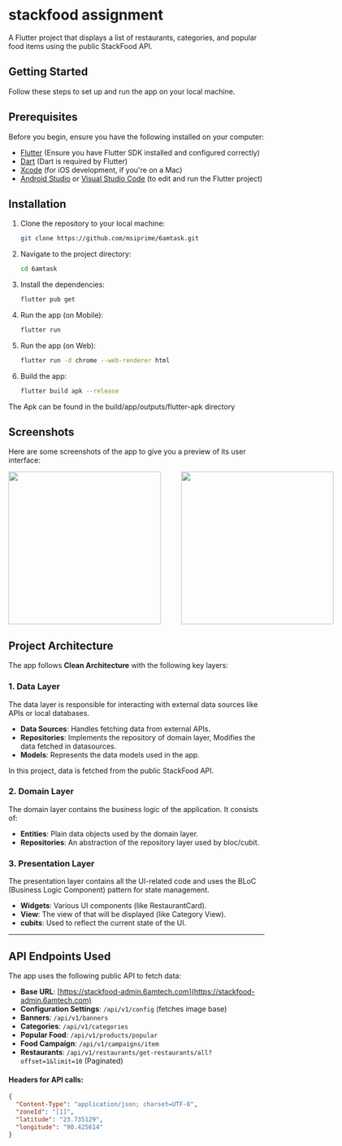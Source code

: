 # stackfood assignment

A Flutter project that displays a list of restaurants, categories, and popular food items using the
public StackFood API.

## Getting Started

Follow these steps to set up and run the app on your local machine.

## Prerequisites

Before you begin, ensure you have the following installed on your computer:

- [Flutter](https://flutter.dev/docs/get-started/install) (Ensure you have Flutter SDK installed and
  configured correctly)
- [Dart](https://dart.dev/get-dart) (Dart is required by Flutter)
- [Xcode](https://developer.apple.com/xcode/) (for iOS development, if you're on a Mac)
- [Android Studio](https://developer.android.com/studio)
  or [Visual Studio Code](https://code.visualstudio.com/) (to edit and run the Flutter project)

## Installation

1. Clone the repository to your local machine:

    ```bash
    git clone https://github.com/msiprime/6amtask.git
    ```

2. Navigate to the project directory:

    ```bash
    cd 6amtask
    ```

3. Install the dependencies:

    ```bash
    flutter pub get
    ```
4. Run the app (on Mobile):

    ```bash
    flutter run
   ```

5. Run the app (on Web):

    ```bash
    flutter run -d chrome --web-renderer html
   ```

6. Build the app:

    ```bash
    flutter build apk --release
   ```

The Apk can be found in the build/app/outputs/flutter-apk directory

## Screenshots

Here are some screenshots of the app to give you a preview of its user interface:

<div style="display: flex;">
  <img src="assets/screenshots/homepage.png" width="300" style="margin-right: 20px; padding-right: 20px;" alt=""/>
  <img src="assets/screenshots/homepage_rest.png" width="300" alt=""/>
</div>

## Project Architecture

The app follows **Clean Architecture** with the following key layers:

### 1. **Data Layer**

The data layer is responsible for interacting with external data sources like APIs or local
databases.

- **Data Sources**: Handles fetching data from external APIs.
- **Repositories**: Implements the repository of domain layer, Modifies the data fetched in
  datasources.
- **Models**: Represents the data models used in the app.

In this project, data is fetched from the public StackFood API.

### 2. **Domain Layer**

The domain layer contains the business logic of the application. It consists of:

- **Entities**: Plain data objects used by the domain layer.
- **Repositories**: An abstraction of the repository layer used by bloc/cubit.

### 3. **Presentation Layer**

The presentation layer contains all the UI-related code and uses the BLoC (Business Logic Component)
pattern for state management.

- **Widgets**: Various UI components (like RestaurantCard).
- **View**: The view of that will be displayed (like Category View).
- **cubits**: Used to reflect the current state of the UI.

---

## API Endpoints Used

The app uses the following public API to fetch data:

- **Base URL**: [https://stackfood-admin.6amtech.com](https://stackfood-admin.6amtech.com)
- **Configuration Settings**: `/api/v1/config` (fetches image base)
- **Banners**: `/api/v1/banners`
- **Categories**: `/api/v1/categories`
- **Popular Food**: `/api/v1/products/popular`
- **Food Campaign**: `/api/v1/campaigns/item`
- **Restaurants**: `/api/v1/restaurants/get-restaurants/all?offset=1&limit=10` (Paginated)

#### Headers for API calls:

```json
{
  "Content-Type": "application/json; charset=UTF-8",
  "zoneId": "[1]",
  "latitude": "23.735129",
  "longitude": "90.425614"
}
